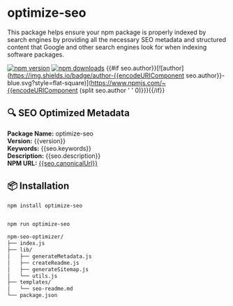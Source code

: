 # optimize-seo

This package helps ensure your npm package is properly indexed by search engines by providing all the necessary SEO metadata and structured content that Google and other search engines look for when indexing software packages.

[![npm version](https://img.shields.io/npm/v/{{name}}.svg?style=flat-square)](https://www.npmjs.com/package/{{name}})
[![npm downloads](https://img.shields.io/npm/dm/{{name}}.svg?style=flat-square)](https://www.npmjs.com/package/{{name}})
{{#if seo.author}}[![author](https://img.shields.io/badge/author-{{encodeURIComponent seo.author}}-blue.svg?style=flat-square)](https://www.npmjs.com/~{{encodeURIComponent (split seo.author ' ' 0)}}){{/if}}

## 🔍 SEO Optimized Metadata

<!-- This section helps search engines understand your package -->
<!-- Generated by npm-seo-optimizer -->

**Package Name:** optimize-seo  
**Version:** {{version}}  
**Keywords:** {{seo.keywords}}  
**Description:** {{seo.description}}  
**NPM URL:** [{{seo.canonicalUrl}}]({{seo.canonicalUrl}})

## 📦 Installation

```bash
npm install optimize-seo


npm run optimize-seo

npm-seo-optimizer/
├── index.js
├── lib/
│   ├── generateMetadata.js
│   ├── createReadme.js
│   ├── generateSitemap.js
│   └── utils.js
├── templates/
│   └── seo-readme.md
└── package.json